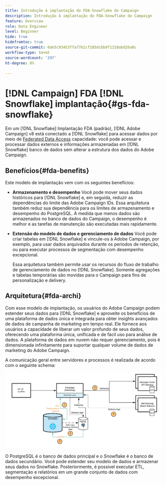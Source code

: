 ```yaml
---
title: Introdução à implantação do FDA-Snowflake do Campaign
description: Introdução à implantação do FDA-Snowflake do Campaign
feature: Overview
role: Data Engineer
level: Beginner
hide: true
hidefromtoc: true
source-git-commit: 6de5c93453ffa7761cf185dcbb9f1210abd26a0c
workflow-type: tm+mt
source-wordcount: '297'
ht-degree: 0%

---
```


# [!DNL Campaign] FDA [!DNL Snowflake] implantação{#gs-fda-snowflake}

Em um [!DNL Snowflake] Implantação FDA (padrão), [!DNL Adobe Campaign] v8 está conectado a [!DNL Snowflake] para acessar dados por meio de [Federated Data Access](../connect/fda.md) capacidade: você pode acessar e processar dados externos e informações armazenadas em [!DNL Snowflake] banco de dados sem alterar a estrutura dos dados do Adobe Campaign.

## Benefícios{#fda-benefits}

Este modelo de implantação vem com os seguintes benefícios:

* **Armazenamento e desempenho**
Você pode mover seus dados históricos para [!DNL Snowflake] e, em seguida, reduzir as dependências do limite das Adobe Campaign IDs. Essa arquitetura também reduz sua dependência para os limites de armazenamento e desempenho do PostgreSQL. À medida que menos dados são armazenados no banco de dados do Campaign, o desempenho é melhor e as tarefas de manutenção são executadas mais rapidamente.

* **Extensão do modelo de dados e gerenciamento de dados**
Você pode criar tabelas em [!DNL Snowflake] e vincule-os à Adobe Campaign, por exemplo, para usar dados arquivados durante os períodos de retenção, ou para executar processos de segmentação com desempenho excepcional.

   Essa arquitetura também permite usar os recursos do fluxo de trabalho de gerenciamento de dados no [!DNL Snowflake]. Somente agregações e tabelas temporárias são movidas para o Campaign para fins de personalização e delivery.


## Arquitetura{#fda-archi}

Com esse modelo de implantação, os usuários do Adobe Campaign podem estender seus dados para [!DNL Snowflake] e aproveite os benefícios de uma plataforma de dados única e integrada para obter insights avançados de dados de campanha de marketing em tempo real. Ele fornece aos usuários a capacidade de liberar um valor profundo de seus dados, oferecendo uma plataforma única, unificada e de fácil uso para análise de dados. A plataforma de dados em nuvem não requer gerenciamento, pois é dimensionada infinitamente para suportar qualquer volume de dados de marketing do Adobe Campaign.

A comunicação geral entre servidores e processos é realizada de acordo com o seguinte schema:

![](assets/fda-architecture.png)

O PostgreSQL é o banco de dados principal e o Snowflake é o banco de dados secundário. Você pode estender seu modelo de dados e armazenar seus dados no Snowflake. Posteriormente, é possível executar ETL, segmentação e relatórios em um grande conjunto de dados com desempenho excepcional.
